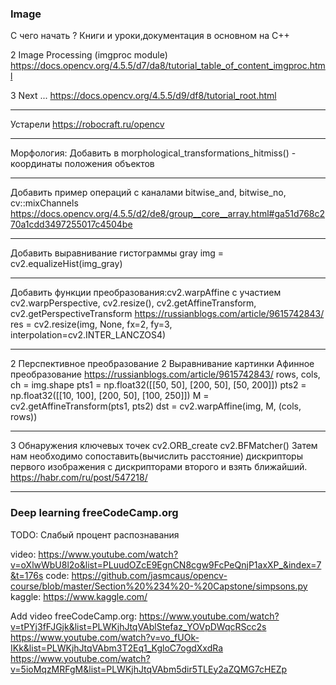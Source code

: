 
### Image

С чего начать ?
Книги и уроки,документация в основном на C++
 
2 Image Processing (imgproc module) https://docs.opencv.org/4.5.5/d7/da8/tutorial_table_of_content_imgproc.html

3 Next ... https://docs.opencv.org/4.5.5/d9/df8/tutorial_root.html

------------------------------------------------------------------------------------------------------------------
 
Устарели https://robocraft.ru/opencv

------------------------------------------------------------------------------------------------------------------

Морфология:
    Добавить в morphological_transformations_hitmiss()
    - координаты положения объектов

------------------------------------------------------------------------------------------------------------------

Добавить пример операций с каналами bitwise_and, bitwise_no, cv::mixChannels
https://docs.opencv.org/4.5.5/d2/de8/group__core__array.html#ga51d768c270a1cdd3497255017c4504be        

------------------------------------------------------------------------------------------------------------------

Добавить выравнивание гистограммы gray img = cv2.equalizeHist(img_gray)

------------------------------------------------------------------------------------------------------------------

Добавить функции преобразования:cv2.warpAffine с участием cv2.warpPerspective, cv2.resize(), cv2.getAffineTransform, cv2.getPerspectiveTransform
https://russianblogs.com/article/9615742843/
res = cv2.resize(img, None, fx=2, fy=3, interpolation=cv2.INTER_LANCZOS4)  

------------------------------------------------------------------------------------------------------------------


2 Перспективное преобразование
2 Выравнивание картинки Афинное преобразование https://russianblogs.com/article/9615742843/
rows, cols, ch = img.shape
pts1 = np.float32([[50, 50], [200, 50], [50, 200]])
pts2 = np.float32([[10, 100], [200, 50], [100, 250]])
M = cv2.getAffineTransform(pts1, pts2)
dst = cv2.warpAffine(img, M, (cols, rows))

------------------------------------------------------------------------------------------------------------------

3  Обнаружения ключевых точек cv2.ORB_create
cv2.BFMatcher() Затем нам необходимо сопоставить(вычислить расстояние) дискрипторы первого изображения с дискрипторами второго и взять ближайший.
https://habr.com/ru/post/547218/

------------------------------------------------------------------------------------------------------

### Deep learning freeCodeCamp.org
TODO: Слабый процент распознавания

video: https://www.youtube.com/watch?v=oXlwWbU8l2o&list=PLuudOZcE9EgnCN8cgw9FcPeQnjP1axXP_&index=7&t=176s
code: https://github.com/jasmcaus/opencv-course/blob/master/Section%20%234%20-%20Capstone/simpsons.py
kaggle: https://www.kaggle.com/

Add video freeCodeCamp.org:
https://www.youtube.com/watch?v=tPYj3fFJGjk&list=PLWKjhJtqVAblStefaz_YOVpDWqcRScc2s
https://www.youtube.com/watch?v=vo_fUOk-IKk&list=PLWKjhJtqVAbm3T2Eq1_KgloC7ogdXxdRa
https://www.youtube.com/watch?v=5ioMqzMRFgM&list=PLWKjhJtqVAbm5dir5TLEy2aZQMG7cHEZp